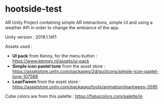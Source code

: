 # hootside-test
AR Unity Project containing simple AR interactions, simple UI and using a weather API in order to change the ambiance of the app.

Unity version : 2019.1.14f1

Assets used :
* **UI pack** from Kenny, for the menu button : https://www.kenney.nl/assets/ui-pack 
* **Simple icon pastel tone** from the asset store : https://assetstore.unity.com/packages/2d/gui/icons/simple-icon-pastel-tone-107568
* **LeanTween** from the asset store : https://assetstore.unity.com/packages/tools/animation/leantween-3595

Cube colors are from this palette : https://flatuicolors.com/palette/in